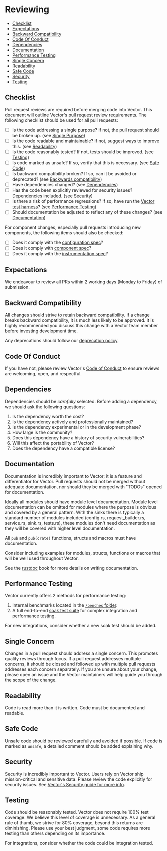 # Reviewing

- [Checklist](#checklist)
- [Expectations](#expectations)
- [Backward Compatibility](#backward-compatibility)
- [Code Of Conduct](#code-of-conduct)
- [Dependencies](#dependencies)
- [Documentation](#documentation)
- [Performance Testing](#performance-testing)
- [Single Concern](#single-concern)
- [Readability](#readability)
- [Safe Code](#safe-code)
- [Security](#security)
- [Testing](#testing)

## Checklist

Pull request reviews are required before merging code into Vector. This document
will outline Vector's pull request review requirements. The following checklist
should be used for all pull requests:

- [ ] Is the code addressing a single purpose? If not, the pull request should be broken up. (see [Single Purpose](#single-purpose))
- [ ] Is the code readable and maintainable? If not, suggest ways to improve this. (see [Readability](#readability))
- [ ] Is the code reasonably tested? If not, tests should be improved. (see [Testing](#testing))
- [ ] Is code marked as unsafe? If so, verify that this is necessary. (see [Safe Code](#safe-code))
- [ ] Is backward compatibility broken? If so, can it be avoided or deprecated? (see [Backwards compatibility](#backwards-compatibility))
- [ ] Have dependencies changed? (see [Dependencies](#dependencies))
- [ ] Has the code been explicitly reviewed for security issues? Dependencies included. (see [Security](#security))
- [ ] Is there a risk of performance regressions? If so, have run the [Vector test harness](https://github.com/vectordotdev/vector-test-harness)? (see [Performance Testing](#performance-testing))
- [ ] Should documentation be adjusted to reflect any of these changes? (see [Documentation](#documentation))

For component changes, especially pull requests introducing new components, the
following items should also be checked:

- [ ] Does it comply with the [configuration spec](specs/configuration.md)?
- [ ] Does it comply with [component spec](specs/component.md)?
- [ ] Does it comply with the [instrumentation spec](specs/instrumentation.md)?

## Expectations

We endeavour to review all PRs within 2 working days (Monday to Friday) of submission.

## Backward Compatibility

All changes should strive to retain backward compatibility. If a change breaks
backward compatibility, it is much less likely to be approved. It is highly
recommended you discuss this change with a Vector team member before investing
development time.

Any deprecations should follow our [deprecation policy](DEPRECATION.md).

## Code Of Conduct

If you have not, please review Vector's [Code of Conduct](CODE_OF_CONDUCT.md)
to ensure reviews are welcoming, open, and respectful.

## Dependencies

Dependencies should be _carefully_ selected. Before adding a dependency, we
should ask the following questions:

1. Is the dependency worth the cost?
2. Is the dependency actively and professionally maintained?
3. Is the dependency experimental or in the development phase?
4. How large is the community?
5. Does this dependency have a history of security vulnerabilities?
6. Will this affect the portability of Vector?
7. Does the dependency have a compatible license?

## Documentation

Documentation is incredibly important to Vector; it is a feature and
differentiator for Vector. Pull requests should not be merged without adequate
documentation, nor should they be merged with "TODOs" opened for documentation.

Ideally all modules should have module level documentation. Module level
documentation can be omitted for modules where the purpose is obvious and covered
by a general pattern. With the sinks there is typically a standard number of modules
included (config.rs, request_builder.rs, service.rs, sink.rs, tests.rs),
these modules don't need documentation as they will be covered with higher level
documentation.

All `pub` and `pub(crate)` functions, structs and macros must have documentation.

Consider including examples for modules, structs, functions or macros that
will be well used throughout Vector.

See the [rustdoc](https://doc.rust-lang.org/rustdoc/how-to-write-documentation.html)
book for more details on writing documentation.

## Performance Testing

Vector currently offers 2 methods for performance testing:

1. Internal benchmarks located in the [`/benches` folder](benches).
2. A full end-to-end [soak test
   suite](https://github.com/vectordotdev/vector/tree/master/soaks) for complex
   integration and performance testing.

For new integrations, consider whether a new soak test should be added.

## Single Concern

Changes in a pull request should address a single concern. This promotes quality
reviews through focus. If a pull request addresses multiple concerns, it should
be closed and followed up with multiple pull requests addresses each concern
separately. If you are unsure about your change, please open an issue and the
Vector maintainers will help guide you through the scope of the change.

## Readability

Code is read more than it is written. Code must be documented and readable.

## Safe Code

Unsafe code should be reviewed carefully and avoided if possible. If code is
marked as `unsafe`, a detailed comment should be added explaining why.

## Security

Security is incredibly important to Vector. Users rely on Vector ship
mission-critical and sensitive data. Please review the code explicitly for
security issues. See [Vector's Security guide for more info](/SECURITY.md).

## Testing

Code should be reasonably tested. Vector does not require 100% test coverage.
We believe this level of coverage is unnecessary. As a general rule of thumb,
we strive for 80% coverage, beyond this returns are diminishing. Please use
your best judgment, some code requires more testing than others depending
on its importance.

For integrations, consider whether the code could be integration tested.
